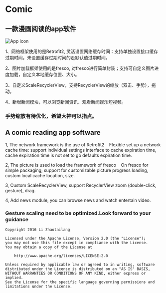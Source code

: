 # Comic

## 一款漫画阅读的app软件

![App icon](https://raw.githubusercontent.com/songmingwen/News-Comic-Reader/master/app/src/main/res/mipmap-xxhdpi/logo.png)

1、网络框架使用的是Retrofit2,
  灵活设置网络缓存时间：支持单独设置接口缓存过期时间，未设置缓存过期时间的走默认值过期时间。
  
2、图片加载框架使用的是fresco,
  对fresco进行简单封装；支持可自定义图片进度加载，自定义本地缓存位置、大小。

3、自定义ScaleRecyclerView，支持RecyclerView的缩放（双击、手势），拖动。

4、新增新闻模块，可以浏览新闻资讯、观看新闻娱乐短视频。

### 手势缩放有待优化，希望大神可以指点。



## A comic reading app software

1, The network framework is the use of Retrofit2
   Flexible set up a network cache time: support individual settings interface to cache expiration time, cache expiration time is not set to go defaults expiration time.
   
2, The picture is used to load the framework of fresco
   On fresco for simple packaging; support for customizable picture progress loading, custom local cache location, size.
   
3, Custom ScaleRecyclerView, support RecyclerView zoom (double-click, gesture), drag.

4, Add news module, you can browse news and watch entertain video.
### Gesture scaling need to be optimized.Look forward to your guidance



  
    Copyright 2016 Li Zhaotailang

    Licensed under the Apache License, Version 2.0 (the "License");
    you may not use this file except in compliance with the License.
    You may obtain a copy of the License at

        http://www.apache.org/licenses/LICENSE-2.0

    Unless required by applicable law or agreed to in writing, software
    distributed under the License is distributed on an "AS IS" BASIS,
    WITHOUT WARRANTIES OR CONDITIONS OF ANY KIND, either express or implied.
    See the License for the specific language governing permissions and
    limitations under the License.
